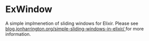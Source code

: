 ExWindow
========

A simple implmenetion of sliding windows for Elixir. Please see [blog.jonharrington.org/simple-sliding-windows-in-elixir/
](http://blog.jonharrington.org/simple-sliding-windows-in-elixir/) for more information.
